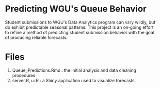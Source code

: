 # Predicting WGU's Queue Behavior
Student submissions to WGU's Data Analytics program can vary wildly, but do exhibit predictable seasonal patterns. This project is an on-going effort to refine a method of predicting student submission behavior with the goal of producing reliable forecasts.

# Files
1. Queue_Predictions.Rmd : the initial analysis and data cleaning procedures
2. server.R, ui.R : a Shiny application used to visualize forecasts. 